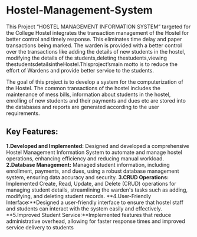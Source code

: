 # Hostel-Management-System
This Project “HOSTEL MANAGEMENT INFORMATION SYSTEM” targeted for the College Hostel
integrates the transaction management of the Hostel for better control and timely response. This
eliminates time delay and paper transactions being marked. The warden is provided with a better
control over the transactions like adding the details of new students in the hostel, modifying the
details of the students,deleting thestudents,viewing thestudentsdetailsintheHostel.Thisproject’smain motto
is to reduce the effort of Wardens and provide better service to the students.

The goal of this project is to develop a system for the computerization of the Hostel. The common
transactions of the hostel includes the maintenance of mess bills, information about students in the
hostel, enrolling of new students and their payments and dues etc are stored into the databases and
reports are generated according to the user requirements.

## Key Features:
**1.Developed and Implemented:** Designed and developed a comprehensive Hostel Management Information System to automate and manage hostel operations, enhancing efficiency and reducing manual workload.
**2.Database Management:** Managed student information, including enrollment, payments, and dues, using a robust database management system, ensuring data accuracy and security.
**3.CRUD Operations:** Implemented Create, Read, Update, and Delete (CRUD) operations for managing student details, streamlining the warden's tasks such as adding, modifying, and deleting student records.
**4.User-Friendly Interface:**Designed a user-friendly interface to ensure that hostel staff and students can interact with the system easily and effectively.
**5.Improved Student Service:**Implemented features that reduce administrative overhead, allowing for faster response times and improved service delivery to students
